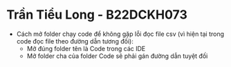 # Trần Tiểu Long - B22DCKH073
- Cách mở folder chạy code để không gặp lỗi đọc file csv (vì hiện tại trong code đọc file theo đường dẫn tương đối):
  + Mở đúng folder tên là Code trong các IDE
  + Mở folder cha của folder Code sẽ phải gán đường dẫn tuyệt đối
